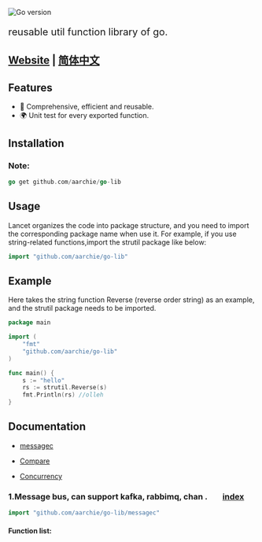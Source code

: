 



![Go version](https://img.shields.io/badge/go-%3E%3Dv1.18-9cf)



<div STYLE="page-break-after: always;"></div>

<p style="font-size: 20px"> 
    reusable util function library of go.
</p>


## <a href="https://www.golancet.cn/en/" target="_blank"> Website</a> | [简体中文](./README_zh-CN.md)

## Features

-   👏 Comprehensive, efficient and reusable.
-   🌍 Unit test for every exported function.

## Installation

### Note:

```go
go get github.com/aarchie/go-lib
```

## Usage

Lancet organizes the code into package structure, and you need to import the corresponding package name when use it. For example, if you use string-related functions,import the strutil package like below:

```go
import "github.com/aarchie/go-lib"
```

## Example

Here takes the string function Reverse (reverse order string) as an example, and the strutil package needs to be imported.

```go
package main

import (
    "fmt"
    "github.com/aarchie/go-lib"
)

func main() {
    s := "hello"
    rs := strutil.Reverse(s)
    fmt.Println(rs) //olleh
}
```

## Documentation

- [messagec](#user-content-algorithm)

- [Compare](#user-content-compare)

- [Concurrency](#user-content-concurrency)


<h3 id="algorithm">1.Message bus, can support kafka, rabbimq, chan . &nbsp; &nbsp; &nbsp; &nbsp;<a href="#index">index</a></h3>

```go
import "github.com/aarchie/go-lib/messagec"
```

#### Function list:


